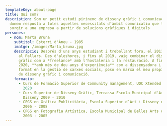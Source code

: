 ```yaml
---
templateKey: about-page
title: Qui som?
description: Som un petit estudi pirinenc de disseny gràfic i comunicació que
  donem resposta a totes aquelles necessitats d'àmbit comunicatiu que li puguin
  sorgir a una empresa a partir de solucions gràfiques i digitals
persones:
  - nom: Marta Bruna
    subtitol: Esterri d'Àneu - 1985
    imatge: /images/Marta_bruna.jpg
    descripcio: Després d'uns anys estudiant i treballant fora, el 2011 vaig tornar
      al Pallars. Des d'aleshores, i fins al 2019, vaig combinar el disseny
      gràfic com a *freelance* amb l'hostaleria i la restauració. A finals del
      2020, **amb més de deu anys d'experiència** com a dissenyadora i havent-me
      format en la gestió de xarxes socials, poso en marxa el meu propi estudi
      de disseny gràfic i comunicació.
    formacio:
      - Curs de Formació Superior de Community management, UOC Xtended Studies
        2020
      - Curs Superior de Disseny Gràfic, Terrassa Escola Municipal d'Art i
        Disseny 2009 - 2010
      - CFGS en Gràfica Publicitària, Escola Superior d’Art i Disseny d'Olot
        2006 - 2008
      - CFGS en Fotografia Artística, Escola Municipal de Belles Arts de Lleida
        2003 - 2005
---
```

